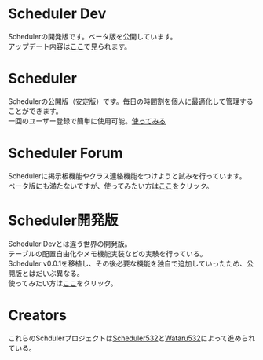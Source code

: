 # Scheduler Dev
Schedulerの開発版です。ベータ版を公開しています。<br>
アップデート内容は[ここ](https://github.com/Wataru532/Scheduler-dev/blob/gh-pages/version.md)で見られます。

# Scheduler
Schedulerの公開版（安定版）です。毎日の時間割を個人に最適化して管理することができます。<br>
一回のユーザー登録で簡単に使用可能。[使ってみる](https://Scheduler532.github.io/Schedular)

# Scheduler Forum
Schedulerに掲示板機能やクラス連絡機能をつけようと試みを行っています。<br>
ベータ版にも満たないですが、使ってみたい方は[ここ](https://Wataru532.github.io/Scheduler_Forum)をクリック。

# Scheduler開発版
Scheduler Devとは違う世界の開発版。<br>
テーブルの配置自由化やメモ機能実装などの実験を行っている。<br>
Scheduler v0.0.1を移植し、その後必要な機能を独自で追加していったため、公開版とはだいぶ異なる。<br>
使ってみたい方は[ここ](https://Wataru532.github.io/Scheduler3)をクリック。

# Creators
これらのSchdulerプロジェクトは[Scheduler532](https://github.com/Scheduler532/)と[Wataru532](https://github.com/Wataru532/)によって進められている。

